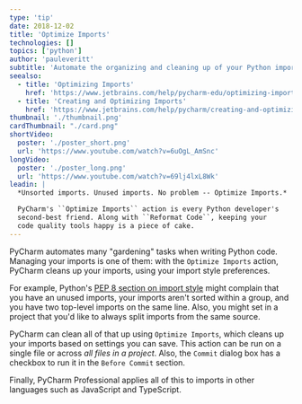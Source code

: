 ```yaml
---
type: 'tip'
date: 2018-12-02
title: 'Optimize Imports'
technologies: []
topics: ['python']
author: 'pauleveritt'
subtitle: 'Automate the organizing and cleaning up of your Python imports with Optimize Imports.'
seealso:
  - title: 'Optimizing Imports'
    href: 'https://www.jetbrains.com/help/pycharm-edu/optimizing-imports.html'
  - title: 'Creating and Optimizing Imports'
    href: 'https://www.jetbrains.com/help/pycharm/creating-and-optimizing-imports.html'
thumbnail: './thumbnail.png'
cardThumbnail: "./card.png"
shortVideo:
  poster: './poster_short.png'
  url: 'https://www.youtube.com/watch?v=6uOgL_AmSnc'
longVideo:
  poster: './poster_long.png'
  url: 'https://www.youtube.com/watch?v=69lj4lxL8Wk'
leadin: |
  *Unsorted imports. Unused imports. No problem -- Optimize Imports.*

  PyCharm's ``Optimize Imports`` action is every Python developer's 
  second-best friend. Along with ``Reformat Code``, keeping your 
  code quality tools happy is a piece of cake.
---
```


PyCharm automates many "gardening" tasks when writing Python code. Managing your
imports is one of them: with the `Optimize Imports` action, PyCharm cleans
up your imports, using your import style preferences.

For example, Python's
[PEP 8 section on import style](https://www.python.org/dev/peps/pep-0008/#imports)
might complain that you have an unused imports, your imports aren't sorted within
a group, and you have two top-level imports on the same line. Also, you might
set in a project that you'd like to always split imports from the same source.

PyCharm can clean all of that up using `Optimize Imports`, which cleans up your
imports based on settings you can save. This action can be run on a single
file or across _all files in a project_. Also, the `Commit` dialog box has
a checkbox to run it in the `Before Commit` section.

Finally, PyCharm Professional applies all of this to imports in other languages
such as JavaScript and TypeScript.
